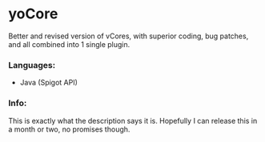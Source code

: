 # yoCore
Better and revised version of vCores, with superior coding, bug patches, and all combined into 1 single plugin.

### Languages:
  - Java (Spigot API)


### Info:
This is exactly what the description says it is. Hopefully I can release this in a month or two, no promises though.
